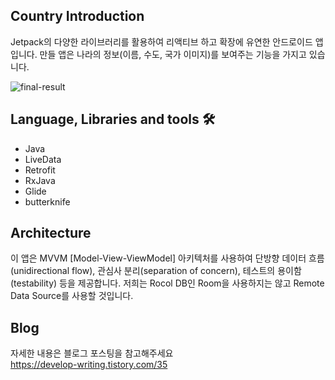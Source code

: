 ## Country Introduction
Jetpack의 다양한 라이브러리를 활용하여 리액티브 하고 확장에 유연한 안드로이드 앱입니다.
만들 앱은 나라의 정보(이름, 수도, 국가 이미지)를 보여주는 기능을 가지고 있습니다.

![final-result](https://user-images.githubusercontent.com/68800994/105039044-6b390480-5aa3-11eb-8f28-4d8e3bd494f9.gif)



## Language, Libraries and tools 🛠
* Java
* LiveData 
* Retrofit
* RxJava
* Glide
* butterknife


## Architecture
이 앱은 MVVM [Model-View-ViewModel] 아키텍처를 사용하여 단방향 데이터 흐름(unidirectional flow), 관심사 분리(separation of concern), 테스트의 용이함(testability) 등을 제공합니다. 저희는 Rocol DB인 Room을 사용하지는 않고 Remote Data Source를 사용할 것입니다.

## Blog
자세한 내용은 블로그 포스팅을 참고해주세요   
https://develop-writing.tistory.com/35

